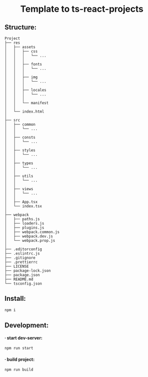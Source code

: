<h1 align="center">Template to ts-react-projects</h1>

## Structure:

```
Project
├── res
│   ├── assets
│   │   ├── css
│   │   │   └── ...
│   │   │
│   │   ├── fonts
│   │   │   └── ...
│   │   │
│   │   ├── img
│   │   │   └── ...
│   │   │
│   │   ├── locales
│   │   │   └── ...
│   │   │
│   │   └── manifest
│   │
│   └── index.html
│
├── src
│   ├── common
│   │   └── ...
│   │
│   ├── consts
│   │   └── ...
│   │
│   ├── styles
│   │   └── ...
│   │
│   ├── types
│   │   └── ...
│   │
│   ├── utils
│   │   └── ...
│   │
│   ├── views
│   │   └── ...
│   │
│   ├── App.tsx
│   └── index.tsx
│
├── webpack
│   ├── paths.js
│   ├── loaders.js
│   ├── plugins.js
│   ├── webpack.common.js
│   ├── webpack.dev.js
│   └── webpack.prop.js
│
├── .editorconfig
├── .eslintrc.js
├── .gitignore
├── .prettierrc
├── LICENSE
├── package-lock.json
├── package.json
├── README.md
└── tsconfig.json

```

## Install:

```sh
npm i
```

## Development:

#### &#8729; start dev-server:

```sh
npm run start
```

#### &#8729; build project:

```sh
npm run build
```
